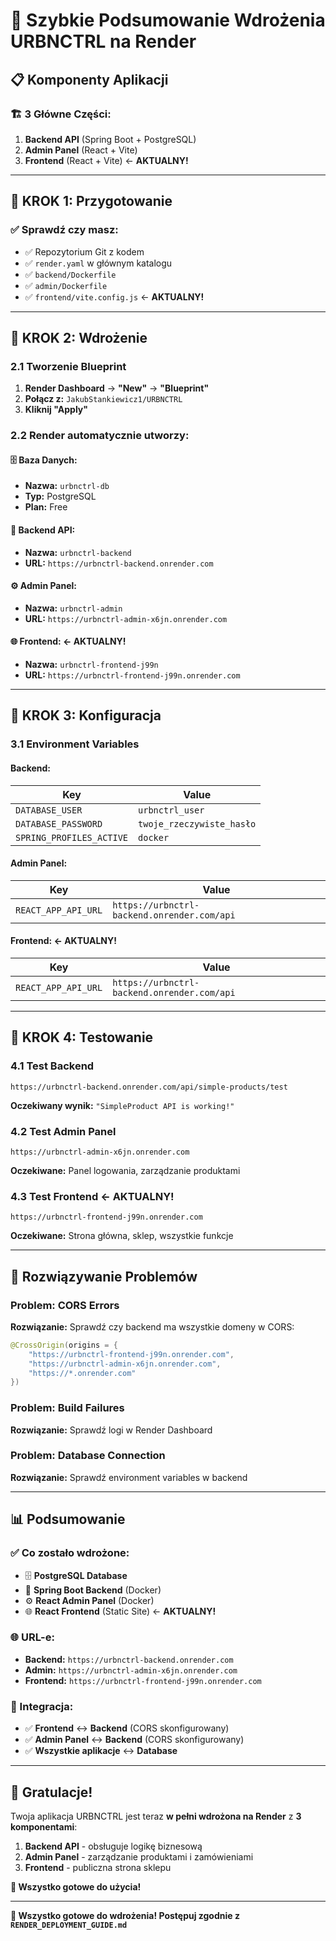 # 🚀 Szybkie Podsumowanie Wdrożenia URBNCTRL na Render

## 📋 **Komponenty Aplikacji**

### **🏗️ 3 Główne Części:**
1. **Backend API** (Spring Boot + PostgreSQL)
2. **Admin Panel** (React + Vite)
3. **Frontend** (React + Vite) ← **AKTUALNY!**

---

## 🎯 **KROK 1: Przygotowanie**

### **✅ Sprawdź czy masz:**
- ✅ Repozytorium Git z kodem
- ✅ `render.yaml` w głównym katalogu
- ✅ `backend/Dockerfile`
- ✅ `admin/Dockerfile`
- ✅ `frontend/vite.config.js` ← **AKTUALNY!**

---

## 🎯 **KROK 2: Wdrożenie**

### **2.1 Tworzenie Blueprint**
1. **Render Dashboard** → **"New"** → **"Blueprint"**
2. **Połącz z:** `JakubStankiewicz1/URBNCTRL`
3. **Kliknij "Apply"**

### **2.2 Render automatycznie utworzy:**

#### **🗄️ Baza Danych:**
- **Nazwa:** `urbnctrl-db`
- **Typ:** PostgreSQL
- **Plan:** Free

#### **🔧 Backend API:**
- **Nazwa:** `urbnctrl-backend`
- **URL:** `https://urbnctrl-backend.onrender.com`

#### **⚙️ Admin Panel:**
- **Nazwa:** `urbnctrl-admin`
- **URL:** `https://urbnctrl-admin-x6jn.onrender.com`

#### **🌐 Frontend:** ← **AKTUALNY!**
- **Nazwa:** `urbnctrl-frontend-j99n`
- **URL:** `https://urbnctrl-frontend-j99n.onrender.com`

---

## 🎯 **KROK 3: Konfiguracja**

### **3.1 Environment Variables**

#### **Backend:**
| Key | Value |
|-----|-------|
| `DATABASE_USER` | `urbnctrl_user` |
| `DATABASE_PASSWORD` | `twoje_rzeczywiste_hasło` |
| `SPRING_PROFILES_ACTIVE` | `docker` |

#### **Admin Panel:**
| Key | Value |
|-----|-------|
| `REACT_APP_API_URL` | `https://urbnctrl-backend.onrender.com/api` |

#### **Frontend:** ← **AKTUALNY!**
| Key | Value |
|-----|-------|
| `REACT_APP_API_URL` | `https://urbnctrl-backend.onrender.com/api` |

---

## 🎯 **KROK 4: Testowanie**

### **4.1 Test Backend**
```
https://urbnctrl-backend.onrender.com/api/simple-products/test
```
**Oczekiwany wynik:** `"SimpleProduct API is working!"`

### **4.2 Test Admin Panel**
```
https://urbnctrl-admin-x6jn.onrender.com
```
**Oczekiwane:** Panel logowania, zarządzanie produktami

### **4.3 Test Frontend** ← **AKTUALNY!**
```
https://urbnctrl-frontend-j99n.onrender.com
```
**Oczekiwane:** Strona główna, sklep, wszystkie funkcje

---

## 🔧 **Rozwiązywanie Problemów**

### **Problem: CORS Errors**
**Rozwiązanie:** Sprawdź czy backend ma wszystkie domeny w CORS:
```java
@CrossOrigin(origins = {
    "https://urbnctrl-frontend-j99n.onrender.com",
    "https://urbnctrl-admin-x6jn.onrender.com",
    "https://*.onrender.com"
})
```

### **Problem: Build Failures**
**Rozwiązanie:** Sprawdź logi w Render Dashboard

### **Problem: Database Connection**
**Rozwiązanie:** Sprawdź environment variables w backend

---

## 📊 **Podsumowanie**

### **✅ Co zostało wdrożone:**
- 🗄️ **PostgreSQL Database**
- 🔧 **Spring Boot Backend** (Docker)
- ⚙️ **React Admin Panel** (Docker)
- 🌐 **React Frontend** (Static Site) ← **AKTUALNY!**

### **🌐 URL-e:**
- **Backend:** `https://urbnctrl-backend.onrender.com`
- **Admin:** `https://urbnctrl-admin-x6jn.onrender.com`
- **Frontend:** `https://urbnctrl-frontend-j99n.onrender.com`

### **🔗 Integracja:**
- ✅ **Frontend** ↔ **Backend** (CORS skonfigurowany)
- ✅ **Admin Panel** ↔ **Backend** (CORS skonfigurowany)
- ✅ **Wszystkie aplikacje** ↔ **Database**

---

## 🎉 **Gratulacje!**

Twoja aplikacja URBNCTRL jest teraz **w pełni wdrożona na Render** z **3 komponentami**:

1. **Backend API** - obsługuje logikę biznesową
2. **Admin Panel** - zarządzanie produktami i zamówieniami
3. **Frontend** - publiczna strona sklepu

**🚀 Wszystko gotowe do użycia!**

---

**🎯 Wszystko gotowe do wdrożenia! Postępuj zgodnie z `RENDER_DEPLOYMENT_GUIDE.md`** 